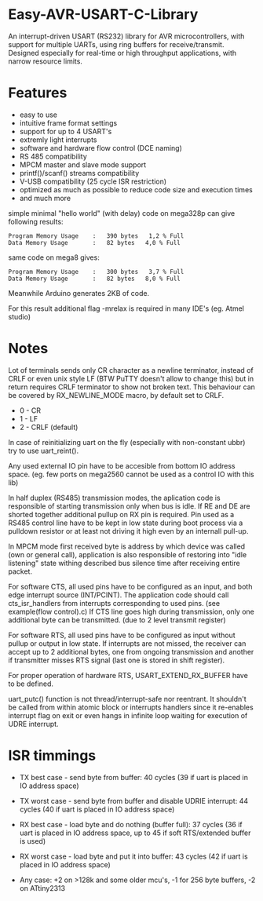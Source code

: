 # Easy-AVR-USART-C-Library
An interrupt-driven USART (RS232) library for AVR microcontrollers, with support for multiple UARTs, using ring
buffers for receive/transmit. Designed especially for real-time or high throughput applications, with narrow resource limits.

# Features
- easy to use
- intuitive frame format settings
- support for up to 4 USART's
- extremly light interrupts 
- software and hardware flow control (DCE naming)
- RS 485 compatibility
- MPCM master and slave mode support
- printf()/scanf() streams compatibility
- V-USB compatibility (25 cycle ISR restriction)
- optimized as much as possible to reduce code size and execution times
- and much more

simple minimal "hello world" (with delay) code on mega328p can give following results:

	Program Memory Usage 	:	390 bytes   1,2 % Full
	Data Memory Usage 		:	82 bytes   4,0 % Full

same code on mega8 gives:

	Program Memory Usage 	:	300 bytes   3,7 % Full 
	Data Memory Usage 		:	82 bytes   8,0 % Full

Meanwhile Arduino generates 2KB of code.

For this result additional flag -mrelax is required in many IDE's (eg. Atmel studio)

# Notes
Lot of terminals sends only CR character as a newline terminator, instead of CRLF or even unix style LF
(BTW PuTTY doesn't allow to change this) but in return requires CRLF terminator to show not broken text.
This behaviour can be covered by RX_NEWLINE_MODE macro, by default set to CRLF.

- 0 - CR
- 1 - LF
- 2 - CRLF (default)

In case of reinitializing uart on the fly (especially with non-constant ubbr) try to use uart_reint().

Any used external IO pin have to be accesible from bottom IO address space. (eg. few ports on mega2560 cannot be used as a control IO with this lib) 

In half duplex (RS485) transmission modes, the aplication code is responsible of starting transmission only when bus is idle.
If RE and DE are shorted together additional pullup on RX pin is required.
Pin used as a RS485 control line have to be kept in low state during boot process via a pulldown resistor or at least not driving it high even by an internall pull-up.

In MPCM mode first received byte is address by which device was called (own or general call), application is also responsible of restoring into "idle listening" state withing described bus silence time after receiving entire packet.

For software CTS, all used pins have to be configured as an input, and both edge interrupt source (INT/PCINT).
The application code should call cts_isr_handlers from interrupts corresponding to used pins. (see example(flow control).c)
If CTS line goes high during transmission, only one additional byte can be transmitted. (due to 2 level transmit register)

For software RTS, all used pins have to be configured as input without pullup or output in low state.
If interrupts are not missed, the receiver can accept up to 2 additional bytes, one from ongoing transmission 
and another if transmitter misses RTS signal (last one is stored in shift register).

For proper operation of hardware RTS, USART_EXTEND_RX_BUFFER have to be defined.

uart_putc() function is not thread/interrupt-safe nor reentrant. It shouldn't be called from within atomic block or interrupts handlers since it re-enables interrupt flag on exit or even hangs in infinite loop waiting for execution of UDRE interrupt.

# ISR timmings

- TX best case - send byte from buffer: 40 cycles (39 if uart is placed in IO address space)
- TX worst case - send byte from buffer and disable UDRIE interrupt: 44 cycles (40 if uart is placed in IO address space) 

- RX best case - load byte and do nothing (buffer full): 37 cycles (36 if uart is placed in IO address space, up to 45 if soft RTS/extended buffer is used)
- RX worst case - load byte and put it into buffer: 43 cycles (42 if uart is placed in IO address space)

- Any case: +2 on >128k and some older mcu's, -1 for 256 byte buffers, -2 on ATtiny2313